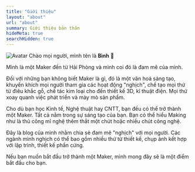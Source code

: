 ```yaml
---
title: "Giới thiệu"
layout: "about"
url: "about"
summary: Giới thiệu bản thân
hideMeta: true
searchHidden: true
---
```


![Avatar](images/avatar.jpg)
Chào mọi người, mình tên là **Bình** 👋

Mình là một Maker đến từ Hải Phòng và mình coi đó là đam mê của mình.

Đối với những bạn không biết Maker là gì, đó là một văn hoá sáng tạo, khuyến khích mọi người tham gia các hoạt động "nghịch", chế tạo mọi thứ từ điêu khắc gỗ, chế tác kim loại cho đến thiết kế 3D, kĩ thuật điện. Mọi thứ xoay quanh việc phát triển và mày mò sản phẩm.

Cho dù bạn học Kinh tế, Nghệ thuật hay CNTT, bạn đều có thể trở thành một Maker. Tất cả nằm trong sự sáng tạo của bạn. Bạn có thể hiểu Making như là thủ công mĩ nghệ thêm thắt một chút hoặc nhiều chút công nghệ.

Đây là blog của mình nhằm chia sẻ đam mê "nghịch" với mọi người. Các ngành mình nghịch có thể bao gồm nhiều thứ từ thiết kế, chụp ảnh kết hợp với lập trình, thiết kế phần cứng.

Nếu bạn muốn bắt đầu trở thành một Maker, mình mong đây sẽ là một điểm bắt đầu cho bạn.
